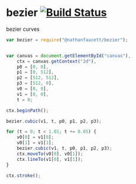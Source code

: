 bezier [![Build Status](https://travis-ci.org/nathanfaucett/js-bezier.svg?branch=master)](https://travis-ci.org/nathanfaucett/js-bezier)
======
bezier curves


```javascript
var bezier = require("@nathanfaucett/bezier");


var canvas = document.getElementById("canvas"),
    ctx = canvas.getContext("2d"),
    p0 = [0, 0],
    p1 = [0, 512],
    p2 = [512, 512],
    p3 = [512, 0],
    v0 = [0, 0],
    v1 = [0, 0],
    t = 0;

ctx.beginPath();

bezier.cubic(v1, t, p0, p1, p2, p3);

for (t = 0; t < 1.01; t += 0.05) {
    v0[0] = v1[0];
    v0[1] = v1[1];
    bezier.cubic(v1, t, p0, p1, p2, p3);
    ctx.moveTo(v0[0], v0[1]);
    ctx.lineTo(v1[0], v1[1]);
}

ctx.stroke();
```
